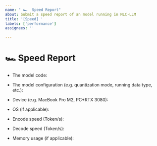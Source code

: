 ```yaml
---
name: " 🏎️  Speed Report"
about: Submit a speed report of an model running in MLC-LLM
title: '[Speed] '
labels: ['performance']
assignees: ''

---
```


# 🏎️  Speed Report

<!-- Please search if there are existing issues discuss the speed of the model you are using, if there are, we encourage you reply in the existed issue instead of creating a new one. -->

- The model code: <!-- e.g. vicuna-7b-1.1 -->


- The model configuration (e.g. quantization mode, running data type, etc.):
- Device (e.g. MacBook Pro M2, PC+RTX 3080):
- OS (if applicable):
- Encode speed (Token/s):
- Decode speed (Token/s):
- Memory usage (if applicable):

<!-- Note that the measured speed might reflect peak performance if the prompt/chat history is short. -->
